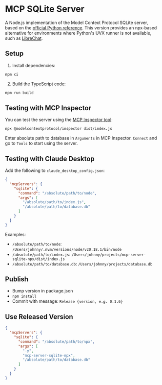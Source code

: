 # MCP SQLite Server

A Node.js implementation of the Model Context Protocol SQLite server, based on the [official Python reference](https://github.com/modelcontextprotocol/servers/tree/main/src/sqlite). This version provides an npx-based alternative for environments where Python's UVX runner is not available, such as [LibreChat](https://github.com/danny-avila/LibreChat/issues/4876#issuecomment-2561363955).

## Setup

1. Install dependencies:

```bash
npm ci
```

2. Build the TypeScript code:

```bash
npm run build
```

## Testing with MCP Inspector

You can test the server using the [MCP Inspector tool](https://modelcontextprotocol.io/docs/tools/inspector):

```bash
npx @modelcontextprotocol/inspector dist/index.js
```

Enter absolute path to database in `Arguments` in MCP Inspector.
`Connect` and go to `Tools` to start using the server.

## Testing with Claude Desktop

Add the following to `claude_desktop_config.json`:

```json
{
  "mcpServers": {
    "sqlite": {
      "command": "/absolute/path/to/node",
      "args": [
        "/absolute/path/to/index.js",
        "/absolute/path/to/database.db"
      ]
    }
  }
}
```

Examples:

- `/absolute/path/to/node`: `/Users/johnny/.nvm/versions/node/v20.18.1/bin/node`
- `/absolute/path/to/index.js`: `/Users/johnny/projects/mcp-server-sqlite-npx/dist/index.js`
- `/absolute/path/to/database.db`: `/Users/johnny/projects/database.db`

## Publish

- Bump version in package.json
- `npm install`
- Commit with message: `Release {version, e.g. 0.1.6}`

## Use Released Version

```json
{
  "mcpServers": {
    "sqlite": {
      "command": "/absolute/path/to/npx",
      "args": [
        "-y",
        "mcp-server-sqlite-npx",
        "/absolute/path/to/database.db"
      ]
    }
  }
}
```
